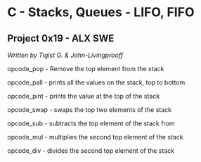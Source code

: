 # C - Stacks, Queues - LIFO, FIFO
## Project 0x19 - ALX SWE

_Written by Tigist G. & John-Livingprooff_

opcode_pop - Remove the top element from the stack

opcode_pall - prints all the values on the stack, top to bottom

opcode_pint - prints the value at the top of the stack

 opcode_swap - swaps the top two elements of the stack

 opcode_sub - subtracts the top element of the stack from

opcode_mul - multiplies the second top element of the stack

opcode_div - divides the second top element of the stack
